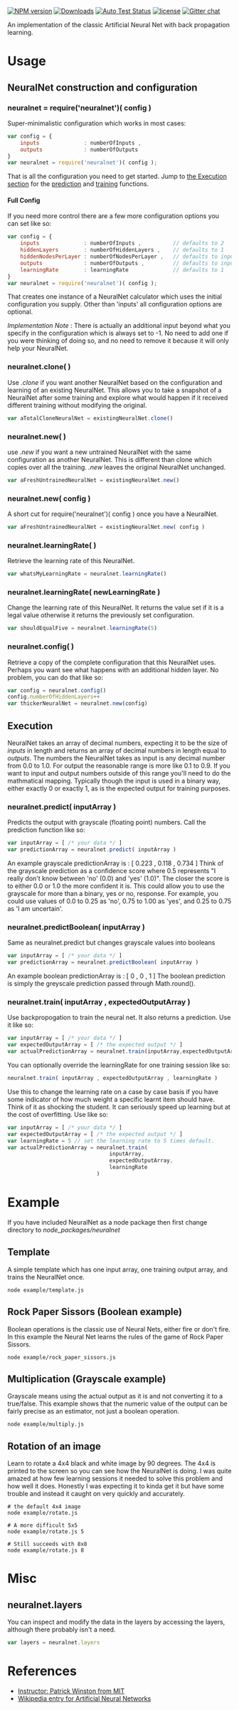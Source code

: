 
[![NPM version][npm-image]][npm-url] [![Downloads][downloads-image]][npm-url] [![Auto Test Status][travis-image]][travis-url] [![license][license-image]][license-url] [![Gitter chat][gitter-image]][gitter-url] 

An implementation of the classic Artificial Neural Net with back propagation learning.

# Usage

## NeuralNet construction and configuration

### neuralnet = require('neuralnet')( config )
Super-minimalistic configuration which works in most cases:
```js
var config = {
	inputs 				: numberOfInputs , 
	outputs				: numberOfOutputs
}
var neuralnet = require('neuralnet')( config );
```

That is all the configuration you need to get started.  Jump to [the Execution section](#execution) for the [prediction](#neuralnetpredict-inputarray) and [training](#neuralnettrain-inputarray-expectedoutputarray) functions.

#### Full Config
If you need more control there are a few more configuration options you can set like so:
```js
var config = {
	inputs 				: numberOfInputs , 			// defaults to 2
	hiddenLayers 		: numberOfHiddenLayers , 	// defaults to 1
	hiddenNodesPerLayer : numberOfNodesPerLayer , 	// defaults to inputs * 5
	outputs				: numberOfOutputs , 		// defaults to inputs
	learningRate		: learningRate				// defaults to 1
}
var neuralnet = require('neuralnet')( config );
```
That creates one instance of a NeuralNet calculator which uses the initial configuration you supply.  Other than 'inputs' all configuration options are optional.

*Implementation Note* : There is actually an additional input beyond what you specify in the configuration which is always set to -1.  No need to add one if you were thinking of doing so, and no need to remove it because it will only help your NeuralNet.

### neuralnet.clone( )
Use *.clone* if you want another NeuralNet based on the configuration and learning of an existing NeuralNet.  This allows you to take a snapshot of a NeuralNet after some training and explore what would happen if it received different training without modifying the original.
```js
var aTotalCloneNeuralNet = existingNeuralNet.clone()
```

### neuralnet.new( )
use *.new* if you want a new untrained NeuralNet with the same configuration as another NeuralNet.  This is different than clone which copies over all the training.  *.new* leaves the original NeuralNet unchanged.
```js
var aFreshUntrainedNeuralNet = existingNeuralNet.new()
```
### neuralnet.new( config )
A short cut for require('neuralnet')( config ) once you have a NeuralNet.
```js
var aFreshUntrainedNeuralNet = existingNeuralNet.new( config )
```

### neuralnet.learningRate( )
Retrieve the learning rate of this NeuralNet.
```js
var whatsMyLearningRate = neuralnet.learningRate()
```

### neuralnet.learningRate( newLearningRate )
Change the learning rate of this NeuralNet.  It returns the value set if it is a legal value otherwise it returns the previously set configuration.
```js
var shouldEqualFive = neuralnet.learningRate(5)
```
### neuralnet.config( )
Retrieve a copy of the complete configuration that this NeuralNet uses.  Perhaps you want see what happens with an additional hidden layer.  No problem, you can do that like so:
```js
var config = neuralnet.config()
config.numberOfHiddenLayers++
var thickerNeuralNet = neuralnet.new(config)
```

## Execution
NeuralNet takes an array of decimal numbers, expecting it to be the size of *inputs* in length and returns an array of decimal numbers in length equal to *outputs*.  The numbers the NeuralNet takes as input is any decimal number from 0.0 to 1.0.  For output the reasonable range is more like 0.1 to 0.9.  If you want to input and output numbers outside of this range you'll need to do the mathmatical mapping.  Typically though the input is used in a binary way, either exactly 0 or exactly 1, as is the expected output for training purposes.

### neuralnet.predict( inputArray )

Predicts the output with grayscale (floating point) numbers.  Call the prediction function like so:
```js
var inputArray = [ /* your data */ ]
var predictionArray = neuralnet.predict( inputArray )
```
An example grayscale predictionArray is : [ 0.223 , 0.118 , 0.734 ]
Think of the grayscale prediction as a confidence score where 0.5 represents "I really don't know between 'no' (0.0) and 'yes' (1.0)".  The closer the score is to either 0.0 or 1.0 the more confident it is.  This could allow you to use the grayscale for more than a binary, yes or no, response.  For example, you could use values of 0.0 to 0.25 as 'no', 0.75 to 1.00 as 'yes', and 0.25 to 0.75 as 'I am uncertain'.

### neuralnet.predictBoolean( inputArray )

Same as neuralnet.predict but changes grayscale values into booleans
```js
var inputArray = [ /* your data */ ]
var predictionArray = neuralnet.predictBoolean( inputArray )
```
An example boolean predictionArray is : [ 0 , 0 , 1 ]
The boolean prediction is simply the greyscale prediction passed through Math.round().

### neuralnet.train( inputArray , expectedOutputArray )
Use backpropogation to train the neural net.  It also returns a prediction.  Use it like so:
```js
var inputArray = [ /* your data */ ]
var expectedOutputArray = [ /* the expected output */ ]
var actualPredictionArray = neuralnet.train(inputArray,expectedOutputArray)
```
You can optionally override the learningRate for one training session like so:
```js
neuralnet.train( inputArray , expectedOutputArray , learningRate )
```
Use this to change the learning rate on a case by case basis if you have some indicator of how much weight a specific learnt item should have.  Think of it as shocking the student.  It can seriously speed up learning but at the cost of overfitting.  Use like so:
```js
var inputArray = [ /* your data */ ]
var expectedOutputArray = [ /* the expected output */ ]
var learningRate = 5 // set the learning rate to 5 times default.
var actualPredictionArray = neuralnet.train(
								inputArray,
								expectedOutputArray,
								learningRate
							)
```
# Example

If you have included NeuralNet as a node package then first change directory to *node_packages/neuralnet*

## Template
A simple template which has one input array, one training output array, and trains the NeuralNet once.
```
node example/template.js
```

## Rock Paper Sissors (Boolean example)
Boolean operations is the classic use of Neural Nets, either fire or don't fire.  In this example the Neural Net learns the rules of the game of Rock Paper Sissors.
```
node example/rock_paper_sissors.js
```

## Multiplication (Grayscale example)
Grayscale means using the actual output as it is and not converting it to a true/false.  This example shows that the numeric value of the output can be fairly precise as an estimator, not just a boolean operation.
```
node example/multiply.js
```

## Rotation of an image
Learn to rotate a 4x4 black and white image by 90 degrees.  The 4x4 is printed to the screen so you can see how the NeuralNet is doing.  I was quite amazed at how few learning sessions it needed to solve this problem and how well it does.  Honestly I was expecting it to kinda get it but have some trouble and instead it caught on very quickly and accurately.
```
# the default 4x4 image
node example/rotate.js

# A more difficult 5x5
node example/rotate.js 5

# Still succeeds with 8x8
node example/rotate.js 8
```


# Misc

## neuralnet.layers

You can inspect and modify the data in the layers by accessing the layers, although there probably isn't a need.
```js
var layers = neuralnet.layers
```


# References

* [Instructor: Patrick Winston from MIT](https://www.youtube.com/watch?v=q0pm3BrIUFo)
* [Wikipedia entry for Artificial Neural Networks](https://en.wikipedia.org/wiki/Artificial_neural_network)


[gitter-url]: https://gitter.im/panchishin/neuralnet
[gitter-image]: https://badges.gitter.im/panchishin/neuralnet.png
[downloads-image]: http://img.shields.io/npm/dm/neuralnet.svg

[npm-url]: https://npmjs.org/package/neuralnet
[npm-image]: http://img.shields.io/npm/v/neuralnet.svg

[travis-url]: https://travis-ci.org/panchishin/neuralnet
[travis-image]: http://img.shields.io/travis/panchishin/neuralnet.svg

[license-image]: https://img.shields.io/badge/license-Unlicense-green.svg
[license-url]: https://tldrlegal.com/license/unlicense